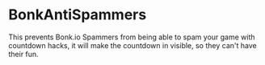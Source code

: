 # BonkAntiSpammers
This prevents Bonk.io Spammers from being able to spam your game with countdown hacks, it will make the countdown in visible, so they can't have their fun.
